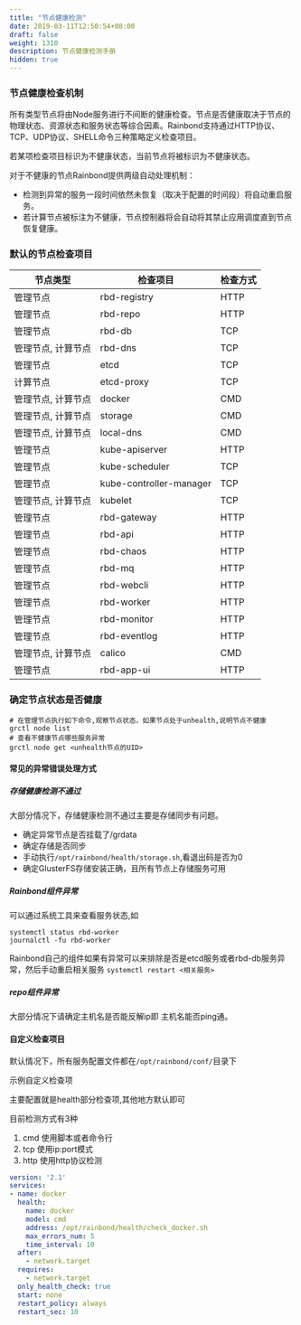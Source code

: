 ```yaml
---
title: "节点健康检测"
date: 2019-03-11T12:50:54+08:00
draft: false
weight: 1310
description: 节点健康检测手册
hidden: true
---
```


### 节点健康检查机制

所有类型节点将由Node服务进行不间断的健康检查。节点是否健康取决于节点的物理状态、资源状态和服务状态等综合因素。Rainbond支持通过HTTP协议、TCP、UDP协议、SHELL命令三种策略定义检查项目。

若某项检查项目标识为不健康状态，当前节点将被标识为不健康状态。

对于不健康的节点Rainbond提供两级自动处理机制：

* 检测到异常的服务一段时间依然未恢复（取决于配置的时间段）将自动重启服务。
* 若计算节点被标注为不健康，节点控制器将会自动将其禁止应用调度直到节点恢复健康。

### 默认的节点检查项目

| 节点类型 | 检查项目 | 检查方式 |
| -------- | -------- | -------- |
| 管理节点 |     rbd-registry     |     HTTP     |
| 管理节点 |     rbd-repo     |     HTTP     |
| 管理节点 |     rbd-db     |     TCP     |
| 管理节点, 计算节点 | rbd-dns | TCP |
| 管理节点 | etcd | TCP |
| 计算节点 | etcd-proxy | TCP |
| 管理节点, 计算节点 | docker | CMD |
| 管理节点, 计算节点 | storage | CMD |
| 管理节点, 计算节点 | local-dns | CMD |
| 管理节点 | kube-apiserver | HTTP |
| 管理节点 | kube-scheduler | TCP |
| 管理节点 | kube-controller-manager | TCP |
| 管理节点, 计算节点 | kubelet | TCP |
| 管理节点 | rbd-gateway | HTTP |
| 管理节点 | rbd-api | HTTP |
| 管理节点 | rbd-chaos | HTTP |
| 管理节点 | rbd-mq | HTTP |
| 管理节点 | rbd-webcli | HTTP |
| 管理节点 | rbd-worker | HTTP |
| 管理节点 | rbd-monitor | HTTP |
| 管理节点 | rbd-eventlog | HTTP |
| 管理节点, 计算节点 | calico | CMD |
| 管理节点 | rbd-app-ui | HTTP |

### 确定节点状态是否健康

```
# 在管理节点执行如下命令,观察节点状态，如果节点处于unhealth,说明节点不健康
grctl node list
# 查看不健康节点哪些服务异常
grctl node get <unhealth节点的UID>
```

#### 常见的异常错误处理方式

##### 存储健康检测不通过

大部分情况下，存储健康检测不通过主要是存储同步有问题。
* 确定异常节点是否挂载了/grdata  
* 确定存储是否同步  
* 手动执行`/opt/rainbond/health/storage.sh`,看退出码是否为0  
* 确定GlusterFS存储安装正确，且所有节点上存储服务可用

##### Rainbond组件异常

可以通过系统工具来查看服务状态,如

```
systemctl status rbd-worker
journalctl -fu rbd-worker
```

Rainbond自己的组件如果有异常可以来排除是否是etcd服务或者rbd-db服务异常，然后手动重启相关服务 `systemctl restart <相关服务>`

##### repo组件异常

大部分情况下请确定主机名是否能反解ip即 主机名能否ping通。

#### 自定义检查项目

默认情况下，所有服务配置文件都在`/opt/rainbond/conf/`目录下

示例自定义检查项

主要配置就是health部分检查项,其他地方默认即可

目前检测方式有3种

1. cmd 使用脚本或者命令行
2. tcp 使用ip:port模式
3. http 使用http协议检测

```yaml
version: '2.1'
services:
- name: docker
  health:
    name: docker
    model: cmd
    address: /opt/rainbond/health/check_docker.sh
    max_errors_num: 5
    time_interval: 10
  after:
    - network.target
  requires:
    - network.target
  only_health_check: true
  start: none
  restart_policy: always
  restart_sec: 10
```